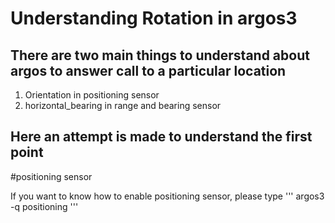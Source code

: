 # Understanding Rotation in argos3

## There are two main things to understand about argos to answer call to a particular location

1. Orientation in positioning sensor
2. horizontal_bearing in range and bearing sensor

## Here an attempt is made to understand the first point

#positioning sensor

If you want to know how to enable positioning sensor, please type
'''
argos3 -q positioning
'''

